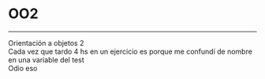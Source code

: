 # OO2
---
Orientación a objetos 2<br>
Cada vez que tardo 4 hs en un ejercicio es porque me confundí de nombre en una variable del test<br>
Odio eso



